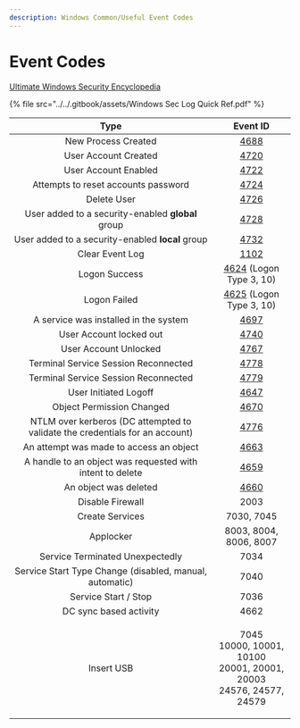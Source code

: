 ```yaml
---
description: Windows Common/Useful Event Codes
---
```


# Event Codes

[Ultimate Windows Security Encyclopedia](https://www.ultimatewindowssecurity.com/securitylog/encyclopedia/)

{% file src="../../.gitbook/assets/Windows Sec Log Quick Ref.pdf" %}

|                                     Type                                     |                                                       Event ID                                                      |
| :--------------------------------------------------------------------------: | :-----------------------------------------------------------------------------------------------------------------: |
|                              New Process Created                             |           [4688](https://www.ultimatewindowssecurity.com/securitylog/encyclopedia/event.aspx?eventID=4688)          |
|                             User Account Created                             |           [4720](https://www.ultimatewindowssecurity.com/securitylog/encyclopedia/event.aspx?eventid=4720)          |
|                             User Account Enabled                             |           [4722](https://www.ultimatewindowssecurity.com/securitylog/encyclopedia/event.aspx?eventid=4722)          |
|                      Attempts to reset accounts password                     |           [4724](https://www.ultimatewindowssecurity.com/securitylog/encyclopedia/event.aspx?eventid=4724)          |
|                                  Delete User                                 |           [4726](https://www.ultimatewindowssecurity.com/securitylog/encyclopedia/event.aspx?eventid=4726)          |
|               User added to a security-enabled **global** group              |           [4728](https://www.ultimatewindowssecurity.com/securitylog/encyclopedia/event.aspx?eventid=4728)          |
|               User added to a security-enabled **local** group               |           [4732](https://www.ultimatewindowssecurity.com/securitylog/encyclopedia/event.aspx?eventid=4732)          |
|                                Clear Event Log                               |           [1102](https://www.ultimatewindowssecurity.com/securitylog/encyclopedia/event.aspx?eventid=1102)          |
|                                 Logon Success                                | [4624](https://www.ultimatewindowssecurity.com/securitylog/encyclopedia/event.aspx?eventID=4624) (Logon Type 3, 10) |
|                                 Logon Failed                                 | [4625](https://www.ultimatewindowssecurity.com/securitylog/encyclopedia/event.aspx?eventID=4625) (Logon Type 3, 10) |
|                     A service was installed in the system                    |           [4697](https://www.ultimatewindowssecurity.com/securitylog/encyclopedia/event.aspx?eventid=4697)          |
|                            User Account locked out                           |           [4740](https://www.ultimatewindowssecurity.com/securitylog/encyclopedia/event.aspx?eventid=4740)          |
|                             User Account Unlocked                            |           [4767](https://www.ultimatewindowssecurity.com/securitylog/encyclopedia/event.aspx?eventid=4767)          |
|                     Terminal Service Session Reconnected                     |           [4778](https://www.ultimatewindowssecurity.com/securitylog/encyclopedia/event.aspx?eventid=4778)          |
|                     Terminal Service Session Reconnected                     |           [4779](https://www.ultimatewindowssecurity.com/securitylog/encyclopedia/event.aspx?eventid=4779)          |
|                             User Initiated Logoff                            |           [4647](https://www.ultimatewindowssecurity.com/securitylog/encyclopedia/event.aspx?eventid=4647)          |
|                           Object Permission Changed                          |           [4670](https://www.ultimatewindowssecurity.com/securitylog/encyclopedia/event.aspx?eventid=4670)          |
| NTLM over kerberos (DC attempted to validate the credentials for an account) |           [4776](https://www.ultimatewindowssecurity.com/securitylog/encyclopedia/event.aspx?eventid=4776)          |
|                    An attempt was made to access an object                   |           [4663](https://www.ultimatewindowssecurity.com/securitylog/encyclopedia/event.aspx?eventid=4663)          |
|           A handle to an object was requested with intent to delete          |           [4659](https://www.ultimatewindowssecurity.com/securitylog/encyclopedia/event.aspx?eventid=4659)          |
|                             An object was deleted                            |           [4660](https://www.ultimatewindowssecurity.com/securitylog/encyclopedia/event.aspx?eventid=4660)          |
|                               Disable Firewall                               |                                                         2003                                                        |
|                                Create Services                               |                                                      7030, 7045                                                     |
|                                   Applocker                                  |                                                8003, 8004, 8006, 8007                                               |
|                        Service Terminated Unexpectedly                       |                                                         7034                                                        |
|            Service Start Type Change (disabled, manual, automatic)           |                                                         7040                                                        |
|                             Service Start / Stop                             |                                                         7036                                                        |
|                            DC sync based activity                            |                                                         4662                                                        |
|                                  Insert USB                                  |                   <p>7045<br>10000, 10001, 10100<br>20001, 20001, 20003<br>24576, 24577, 24579</p>                  |

